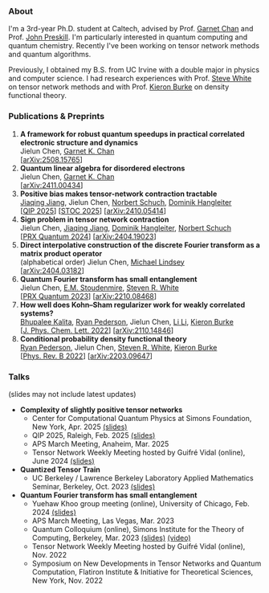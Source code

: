 ### About
I'm a 3rd-year Ph.D. student at Caltech, advised by Prof. [Garnet Chan](https://www.chan-lab.caltech.edu) and Prof. [John Preskill](https://preskill.caltech.edu/). I'm particularly interested in quantum computing and quantum chemistry. Recently I've been working on tensor network methods and quantum algorithms.

Previously, I obtained my B.S. from UC Irvine with a double major in physics and computer science. I had research experiences with Prof. [Steve White](https://eqi.uci.edu/steven-r-white/) on tensor network methods and with Prof. [Kieron Burke](https://eqi.uci.edu/kieron-burke/) on density functional theory.

### Publications & Preprints
1. **A framework for robust quantum speedups in practical correlated electronic structure and dynamics**\
   Jielun Chen, [Garnet K. Chan](https://www.chan-lab.caltech.edu/about-garnet)\
   [[arXiv:2508.15765](https://arxiv.org/abs/2508.15765)]
3. **Quantum linear algebra for disordered electrons**\
   Jielun Chen, [Garnet K. Chan](https://www.chan-lab.caltech.edu/about-garnet)\
   [[arXiv:2411.00434](https://arxiv.org/abs/2411.00434)]
4. **Positive bias makes tensor-network contraction tractable**\
   [Jiaqing Jiang](https://jiaqingjiang.github.io/), Jielun Chen, [Norbert Schuch](https://schuch.univie.ac.at/nschuch/), [Dominik Hangleiter](https://dhangleiter.github.io/)\
   [[QIP 2025](https://rsvp.duke.edu/event/qip2025/home)] [[STOC 2025](https://acm-stoc.org/stoc2025/index.html)] [[arXiv:2410.05414](https://arxiv.org/abs/2410.05414)]
5. **Sign problem in tensor network contraction**\
   Jielun Chen, [Jiaqing Jiang](https://jiaqingjiang.github.io/), [Dominik Hangleiter](https://dhangleiter.github.io/), [Norbert Schuch](https://schuch.univie.ac.at/nschuch/)\
   [[PRX Quantum 2024](https://journals.aps.org/prxquantum/abstract/10.1103/PRXQuantum.6.010312)] [[arXiv:2404.19023](https://arxiv.org/abs/2404.19023)]
6. **Direct interpolative construction of the discrete Fourier transform as a matrix product operator**\
  (alphabetical order) Jielun Chen, [Michael Lindsey](https://quantumtative.github.io/)\
   [[arXiv:2404.03182](https://arxiv.org/abs/2404.03182)]
7.  **Quantum Fourier transform has small entanglement**\
   Jielun Chen, [E.M. Stoudenmire](https://itensor.org/miles/), [Steven R. White](https://eqi.uci.edu/steven-r-white/)\
   [[PRX Quantum 2023](https://journals.aps.org/prxquantum/abstract/10.1103/PRXQuantum.4.040318)] [[arXiv:2210.08468](https://arxiv.org/abs/2210.08468)]
8. **How well does Kohn–Sham regularizer work for weakly correlated systems?**\
   [Bhupalee Kalita](https://scholar.google.com/citations?user=ibg0DIkAAAAJ&hl=en), [Ryan Pederson](https://www.rpederson.com/), Jielun Chen, [Li Li](https://scholar.google.com/citations?user=MsImb-AAAAAJ&hl=zh-CN), [Kieron Burke](https://eqi.uci.edu/kieron-burke/)\
   [[J. Phys. Chem. Lett. 2022](https://pubs.acs.org/doi/full/10.1021/acs.jpclett.2c00371)] [[arXiv:2110.14846](https://arxiv.org/abs/2110.14846)]
9. **Conditional probability density functional theory**\
   [Ryan Pederson](https://www.rpederson.com/), Jielun Chen, [Steven R. White](https://eqi.uci.edu/steven-r-white/), [Kieron Burke](https://eqi.uci.edu/kieron-burke/)\
   [[Phys. Rev. B 2022](https://journals.aps.org/prb/abstract/10.1103/PhysRevB.105.245138)] [[arXiv:2203.09647](https://arxiv.org/abs/2203.09647)]

### Talks
(slides may not include latest updates)
- **Complexity of slightly positive tensor networks**
  - Center for Computational Quantum Physics at Simons Foundation, New York, Apr. 2025 [(slides)](/assets/slides/CCQ_positive_TN.pdf)
  - QIP 2025, Raleigh, Feb. 2025 [(slides)](/assets/slides/QIP_PTN_02_25_2025.pdf)
  - APS March Meeting, Anaheim, Mar. 2025
  - Tensor Network Weekly Meeting hosted by Guifré Vidal (online), June 2024 [(slides)](/assets/slides/sign_problem_in_TN.pdf)
- **Quantized Tensor Train** 
  - UC Berkeley / Lawrence Berkeley Laboratory Applied Mathematics Seminar, Berkeley, Oct. 2023 [(slides)](/assets/slides/QTT_UCB.pdf)
- **Quantum Fourier transform has small entanglement**
  - Yuehaw Khoo group meeting (online), University of Chicago, Feb. 2024 [(slides)](/assets/slides/DFT_in_QTT.pdf)
  - APS March Meeting, Las Vegas, Mar. 2023
  - Quantum Colloquium (online), Simons Institute for the Theory of Computing, Berkeley, Mar. 2023 [(slides)](/assets/slides/QFT_Simons_Colloquium.pdf) [(video)](https://www.youtube.com/live/-ZP2v52TrY8?si=IVgzXlx5VKPBBJJU)
  - Tensor Network Weekly Meeting hosted by Guifré Vidal (online), Nov. 2022
  - Symposium on New Developments in Tensor Networks and Quantum Computation, Flatiron Institute & Initiative for Theoretical Sciences, New York, Nov. 2022

